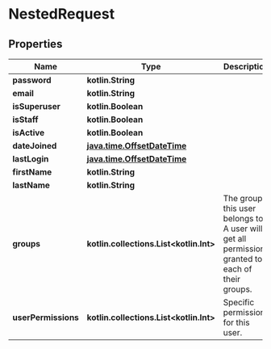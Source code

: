 
# NestedRequest

## Properties
Name | Type | Description | Notes
------------ | ------------- | ------------- | -------------
**password** | **kotlin.String** |  | 
**email** | **kotlin.String** |  | 
**isSuperuser** | **kotlin.Boolean** |  |  [optional]
**isStaff** | **kotlin.Boolean** |  |  [optional]
**isActive** | **kotlin.Boolean** |  |  [optional]
**dateJoined** | [**java.time.OffsetDateTime**](java.time.OffsetDateTime.md) |  |  [optional]
**lastLogin** | [**java.time.OffsetDateTime**](java.time.OffsetDateTime.md) |  |  [optional]
**firstName** | **kotlin.String** |  |  [optional]
**lastName** | **kotlin.String** |  |  [optional]
**groups** | **kotlin.collections.List&lt;kotlin.Int&gt;** | The groups this user belongs to. A user will get all permissions granted to each of their groups. |  [optional]
**userPermissions** | **kotlin.collections.List&lt;kotlin.Int&gt;** | Specific permissions for this user. |  [optional]



